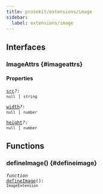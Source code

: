 ```yaml
---
title: prosekit/extensions/image
sidebar:
  label: extensions/image
---
```


## Interfaces

### ImageAttrs {#imageattrs}

#### Properties

<dl>

<dt>

<code data-typedoc-code><a id="src" href="#src">src</a><i>?</i>: `null` \| `string`</code>

</dt>

</dl>

<dl>

<dt>

<code data-typedoc-code><a id="width" href="#width">width</a><i>?</i>: `null` \| `number`</code>

</dt>

</dl>

<dl>

<dt>

<code data-typedoc-code><a id="height" href="#height">height</a><i>?</i>: `null` \| `number`</code>

</dt>

</dl>

## Functions

### defineImage() {#defineimage}

<dl>

<dt>

<code data-typedoc-code><i>function</i> <a id="defineimage" href="#defineimage">defineImage</a>(): `ImageExtension`</code>

</dt>

<dd>

</dd>

</dl>
